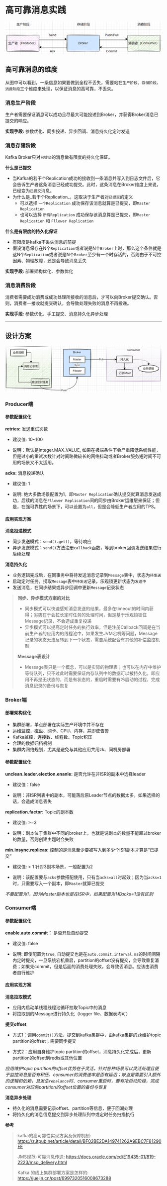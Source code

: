 # 高可靠消息实践

![kafka_消息生命周期](./images/kafka_消息生命周期.png)

## 高可靠消息的维度

从图中可以看到，一条信息如果要做到全程不丢失，需要站在`生产阶段`、`存储阶段`、`消费阶段`三个维度来处理，以保证消息的高可靠，不丢失。

### 消息生产阶段

生产者需要保证消息可以成功且尽最大可能投递到Broker，并获得Broker消息已提交的响应。

**实现手段:** 参数优化、同步投递、异步回调、消息持久化定时发送

### 消息存储阶段

Kafka Broker只对`已提交`的消息做有限度的持久化保证。

**什么是已提交**

- 当Kafka的若干个Replication成功的接收到一条消息并写入到日志文件后，它会告诉生产者这条消息已经成功提交。此时，这条消息在Broker维度上来说，已经变为`已提交`消息。
- 为什么是_若干个Replication_，这取决于生产者对`已提交`的定义
    - 可以选择 `一个Replication` 成功保存该消息就算是已提交，即`Master Replication`
    - 也可以选择 `所有Replication` 成功保存该消息算是已提交，即`Master Replication` 和 `Fllower Replication`

**什么是有限度的持久化保证**

- 有限度是kafka不丢失消息的前提
- 假设消息保存在N个`Replication`或者说是N个`Broker`上时，那么这个条件就是这N个`Replication`或者说是N个`Broker`至少有一个时存活的，否则由于不可控因素、物理故障，还是会导致消息丢失

**实现手段:** 部署架构优化、参数优化

### 消息消费阶段

消费者需要成功消费或成功处理所接收的消息后，才可以向Broker提交确认。否则，消费者一接收就提交确认，会导致处理失败的消息不再投递。

**实现手段:** 参数优化、手工提交、消息持久化异步处理

----

## 设计方案

![kafka_高可靠消息](./images/kafka_高可靠消息.png)

### Producer端

#### 参数配置优化

**retries:** 发送重试次数

- 建议值: 10~100

- 说明：默认是Integer.MAX_VALUE, 如果在极端条件下会严重降低系统性能，但是过小的重试次数针对时间略微较长的网络抖动或者Broker服务短时间不可用的场景又不太适用。

**acks:** 消息投递确认

- 建议值: 1

- 说明: 绝大多数场景配置为1，即`Master Replication`确认提交就算消息发送成功，后续的消息在`Fllower Replication`间的同步由Broker运维层来保证；但是，在强可靠性的场景下，可以设置为`all`，但是会降低生产者应用的TPS。

#### 应用实现方案

**消息投递模式**

- 同步发送模式：`send().get()`，等待响应
- 异步发送模式：`send()`方法注册`callback`函数，等到broker回调发送结果进行后续处理

**消息持久化**

- 业务逻辑完成后，在同事务中将待发送消息记录到`Message`表中，状态为`待发送`
- 启动定时任务，捞取`Message`表中`待发送`记录，乐观锁更新状态为`发送中`
- 发送消息，在同步结果或异步回调中更新`Message`记录状态

> **同步、异步模式方案的对比**
>
> - 同步模式可以快速感知消息发送的结果，最多在timeout的时间内获得；劣势在于会拉长定时任务的处理时间，但是基于乐观锁锁住Message记录，不会造成重复投递
> - 异步模式可以提高定时任务的执行效率，但是注册Callback回调是在当前生产者的应用内的线程池中，如果发生JVM宕机等问题，Message记录的状态无法反转到下一个状态，需要系统配合有其他的补偿监控机制
>
> **Message表设计**
>
> - Message表只是一个概念，可以是实际的物理表；也可以在内存中维护等待队列，只不过此时需要保证内存队列中的数据可以被持久化，即应用不再是无状态的，而是有状态的，重启时需要有冷启动的过程，完成消息记录的备份与恢复

### Broker端

#### 部署架构优化

- 集群部署，单点部署在实际生产环境中并不存在
- 运维监控，磁盘、网卡、CPU、内存，并即使告警
- Kafka监控，连接数、线程数、Topic积压
- 合理的数据归档机制
- 集群内网络规划，尤其是避免与其他应用共用zk、同机房部署

#### 参数配置优化

**unclean.leader.election.enanle:** 是否允许在非ISR的副本中选择leader

- 建议值：false

- 说明：非ISR列表中的副本，可能落后原Leader节点的数据太多，如果选择的话，会造成消息丢失

**replication.factor:** Topic的副本数

- 建议值: >=3

- 说明：副本位于集群中不同的broker上，也就是说副本的数量不能超过broker的数量，否则创建主题时会失败

**min.insync.replicas:** 控制的是消息至少要被写入到多少个ISR副本才算是“已提交”

- 建议值: > 1 针对3副本场景，一般配置为2

- 说明：该配置要与`acks`参数搭配使用，只有当`acks=all`时起效；因为当`acks=1`时，只需要写入一个副本，即`Master`就算已提交

_不要配置为1，因为Master副本也是在ISR中，如果配置为1和acks=1没有区别_

### Consumer端

#### 参数配置优化

**enable.auto.commit：** 是否开启自动提交

- 建议值: false

- 说明: 即使配置为`true`, 自动提交也是在`auto.commit.interval.ms`的时间间隔内定时提交，一旦系统宕机重启，partition的offset没有提交，会导致重复消费；如果先commit，但是后面的消费处理失败，会导致丢消息。应该由消费者自行维护

#### 应用实现方案

**消息拉取模式**

- 应用内启动单线程线程池循环拉取Topic中的消息
- 将拉取到的Message进行持久化（logger file、数据表均可）

**提交offset**

- 方式1：调用`commit()`方法，提交到kafka集群中，由kafka集群的zk维护topic partition的offset；需要同步提交

- 方式2：应用自身维护topic partition的offset，消息持久化完成后，更新partition的offset到redis或其他位置

_应用维护topic partition的offset优势在于灵活，针对各种场景可以灵活处理且便于监控消息是否有积压、consumer的消费速率是否有延迟；缺点是需要引入额外的逻辑和依赖，且发生`rebalance`时、consumer重启时，要有冷启动阶段，完成consumer对应的partition的offset位置的备份与恢复_

**消息异步处理**

- 持久化的消息需要记录offset、partition等信息，便于回溯处理
- 将持久化的消息信息提交到异步处理队列中或定时任务扫描执行

**参考**
>
> kafka的高可靠性实现方案及保障机制: https://z.itpub.net/article/detail/BF02BE2DA149741262A9EBC7F81290EE
>
> JMS规范-可靠消息传送: https://docs.oracle.com/cd/E19435-01/819-2223/msg_delivery.html
>
> Kafka 的线上集群部署方案是怎样的: https://juejin.cn/post/6997320516008673288
